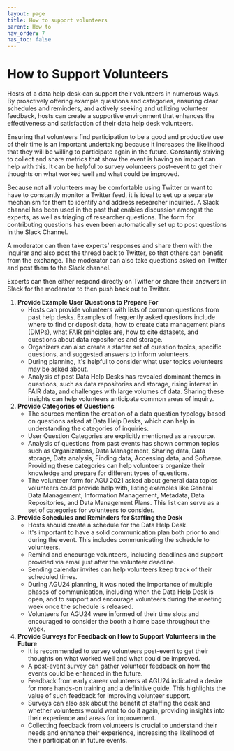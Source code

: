 ```yaml
---
layout: page
title: How to support volunteers
parent: How to
nav_order: 7
has_toc: false
---
```


# How to Support Volunteers

Hosts of a data help desk can support their volunteers in numerous ways. By
proactively offering example questions and categories, ensuring clear schedules
and reminders, and actively seeking and utilizing volunteer feedback, hosts can
create a supportive environment that enhances the effectiveness and satisfaction
of their data help desk volunteers.

Ensuring that volunteers find participation to be a good and productive use of
their time is an important undertaking because it increases the likelihood that
they will be willing to participate again in the future. Constantly striving to
collect and share metrics that show the event is having an impact can help with
this. It can be helpful to survey volunteers post-event to get their thoughts on
what worked well and what could be improved.

Because not all volunteers may be comfortable using Twitter or want to have to
constantly monitor a Twitter feed, it is ideal to set up a separate mechanism
for them to identify and address researcher inquiries. A Slack channel has been
used in the past that enables discussion amongst the experts, as well as
triaging of researcher questions. The form for contributing questions has even
been automatically set up to post questions in the Slack Channel.

A moderator can then take experts’ responses and share them with the inquirer
and also post the thread back to Twitter, so that others can benefit from the
exchange. The moderator can also take questions asked on Twitter and post them
to the Slack channel.

Experts can then either respond directly on Twitter or share their answers in
Slack for the moderator to then push back out to Twitter.

<!-- prettier-ignore -->
1. **Provide Example User Questions to Prepare For**
   - Hosts can provide volunteers with lists of common questions from past help
      desks. Examples of frequently asked questions include where to find or
      deposit data, how to create data management plans (DMPs), what FAIR
      principles are, how to cite datasets, and questions about data repositories
      and storage.
   - Organizers can also create a starter set of question topics, specific
      questions, and suggested answers to inform volunteers.
   - During planning, it's helpful to consider what user topics volunteers may be
      asked about.
   - Analysis of past Data Help Desks has revealed dominant themes in questions,
      such as data repositories and storage, rising interest in FAIR data, and
      challenges with large volumes of data. Sharing these insights can help
      volunteers anticipate common areas of inquiry.
1. **Provide Categories of Questions**
   - The sources mention the creation of a data question typology based on
      questions asked at Data Help Desks, which can help in understanding the
      categories of inquiries.
   - User Question Categories are explicitly mentioned as a resource.
   - Analysis of questions from past events has shown common topics such as
      Organizations, Data Management, Sharing data, Data storage, Data analysis,
      Finding data, Accessing data, and Software. Providing these categories can
      help volunteers organize their knowledge and prepare for different types of
      questions.
   - The volunteer form for AGU 2021 asked about general data topics volunteers
      could provide help with, listing examples like General Data Management,
      Information Management, Metadata, Data Repositories, and Data Management
      Plans. This list can serve as a set of categories for volunteers to consider.
1. **Provide Schedules and Reminders for Staffing the Desk**
   - Hosts should create a schedule for the Data Help Desk.
   - It's important to have a solid communication plan both prior to and during
      the event. This includes communicating the schedule to volunteers.
   - Remind and encourage volunteers, including deadlines and support provided via
      email just after the volunteer deadline.
   - Sending calendar invites can help volunteers keep track of their scheduled
      times.
   - During AGU24 planning, it was noted the importance of multiple phases of
      communication, including when the Data Help Desk is open, and to support and
      encourage volunteers during the meeting week once the schedule is released.
   - Volunteers for AGU24 were informed of their time slots and encouraged to
      consider the booth a home base throughout the week.
1. **Provide Surveys for Feedback on How to Support Volunteers in the Future**
   - It is recommended to survey volunteers post-event to get their thoughts on
      what worked well and what could be improved.
   - A post-event survey can gather volunteer feedback on how the events could be
      enhanced in the future.
   - Feedback from early career volunteers at AGU24 indicated a desire for more
      hands-on training and a definitive guide. This highlights the value of such
      feedback for improving volunteer support.
   - Surveys can also ask about the benefit of staffing the desk and whether
      volunteers would want to do it again, providing insights into their
      experience and areas for improvement.
   - Collecting feedback from volunteers is crucial to understand their needs and
      enhance their experience, increasing the likelihood of their participation in
      future events.
